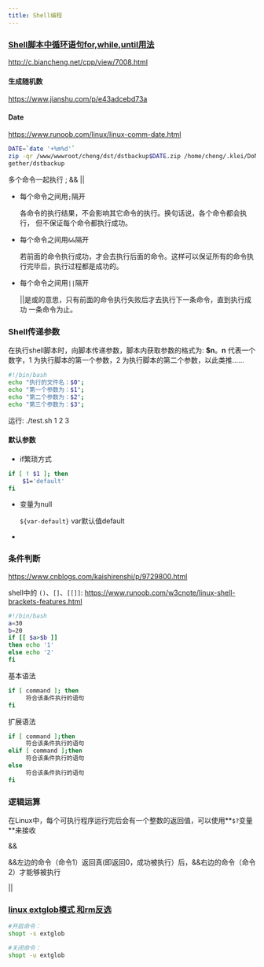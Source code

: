 ```yaml
---
title: Shell编程
---
```


### [Shell脚本中循环语句for,while,until用法](https://blog.51cto.com/kling/1252952)

http://c.biancheng.net/cpp/view/7008.html

#### 生成随机数

https://www.jianshu.com/p/e43adcebd73a

#### Date

https://www.runoob.com/linux/linux-comm-date.html

```bash
DATE=`date '+%m%d'`
zip -qr /www/wwwroot/cheng/dst/dstbackup$DATE.zip /home/cheng/.klei/DoNotStarveTo
gether/dstbackup
```

多个命令一起执行 ; && ||

- 每个命令之间用`;`隔开

  各命令的执行结果，不会影响其它命令的执行。换句话说，各个命令都会执行，
  但不保证每个命令都执行成功。

- 每个命令之间用`&&`隔开

  若前面的命令执行成功，才会去执行后面的命令。这样可以保证所有的命令执行完毕后，执行过程都是成功的。

- 每个命令之间用`||`隔开

  ||是或的意思，只有前面的命令执行失败后才去执行下一条命令，直到执行成功
  一条命令为止。

### Shell传递参数

在执行shell脚本时，向脚本传递参数，脚本内获取参数的格式为: **$n**。**n** 代表一个数字，1 为执行脚本的第一个参数，2 为执行脚本的第二个参数，以此类推……

```bash
#!/bin/bash
echo "执行的文件名：$0";
echo "第一个参数为：$1";
echo "第二个参数为：$2";
echo "第三个参数为：$3";
```

运行: ./test.sh  1 2 3

#### 默认参数

- if繁琐方式

```sh
if [ ! $1 ]; then
    $1='default'
fi
```

- 变量为null

  `${var-default}` var默认值default

- 

### 条件判断

https://www.cnblogs.com/kaishirenshi/p/9729800.html

shell中的 `()`、`[]`、`[[]]`: https://www.runoob.com/w3cnote/linux-shell-brackets-features.html

```bash
#!/bin/bash
a=30
b=20
if [[ $a>$b ]]
then echo '1'
else echo '2'
fi
```

基本语法

```sh
if [ command ]; then
     符合该条件执行的语句
fi
```

扩展语法

```sh
if [ command ];then
     符合该条件执行的语句
elif [ command ];then
     符合该条件执行的语句
else
     符合该条件执行的语句
fi
```



### 逻辑运算

在Linux中，每个可执行程序运行完后会有一个整数的返回值，可以使用**`$?`变量**来接收

&&

&&左边的命令（命令1）返回真(即返回0，成功被执行）后，&&右边的命令（命令2）才能够被执行

||



### [linux extglob模式 和rm反选](https://www.cnblogs.com/shuiche/p/10137480.html)

```sh
#开启命令：
shopt -s extglob

#关闭命令：
shopt -u extglob
```

